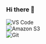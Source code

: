 ### Hi there 👋

![VS Code](https://img.shields.io/badge/%E5%86%99%E4%BD%9C%E5%B7%A5%E5%85%B7-VS%20Code-blue)  
![Amazon S3](https://img.shields.io/badge/%E5%9B%BE%E5%BA%8A-Amazon%20S3-brightgreen)  
![Git](https://img.shields.io/badge/-Git-black?style=plastic&logo=git)        

<!--
**haobird/haobird** is a ✨ _special_ ✨ repository because its `README.md` (this file) appears on your GitHub profile.

Here are some ideas to get you started:

- 🔭 I’m currently working on ...
- 🌱 I’m currently learning ...
- 👯 I’m looking to collaborate on ...
- 🤔 I’m looking for help with ...
- 💬 Ask me about ...
- 📫 How to reach me: ...
- 😄 Pronouns: ...
- ⚡ Fun fact: ...
-->
